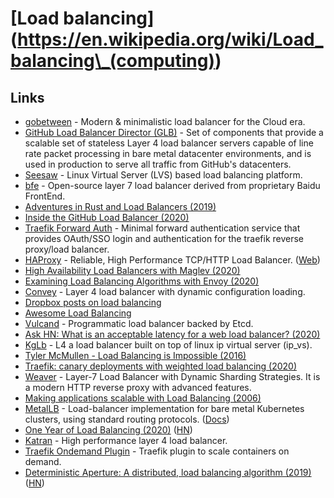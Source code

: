 # \[Load balancing]\(https://en.wikipedia.org/wiki/Load_balancing\_(computing))

## Links

* [gobetween](https://github.com/yyyar/gobetween) - Modern & minimalistic load balancer for the Сloud era.
* [GitHub Load Balancer Director (GLB)](https://github.com/github/glb-director) - Set of components that provide a scalable set of stateless Layer 4 load balancer servers capable of line rate packet processing in bare metal datacenter environments, and is used in production to serve all traffic from GitHub's datacenters.
* [Seesaw](https://github.com/google/seesaw) - Linux Virtual Server (LVS) based load balancing platform.
* [bfe](https://github.com/baidu/bfe) - Open-source layer 7 load balancer derived from proprietary Baidu FrontEnd.
* [Adventures in Rust and Load Balancers (2019)](https://medium.com/@bparli/adventures-in-rust-and-load-balancers-73a0bc61a192)
* [Inside the GitHub Load Balancer (2020)](https://www.haproxy.com/user-spotlight-series/inside-the-github-load-balancer/)
* [Traefik Forward Auth](https://github.com/thomseddon/traefik-forward-auth) - Minimal forward authentication service that provides OAuth/SSO login and authentication for the traefik reverse proxy/load balancer.
* [HAProxy](https://github.com/haproxy/haproxy) - Reliable, High Performance TCP/HTTP Load Balancer. ([Web](http://www.haproxy.org))
* [High Availability Load Balancers with Maglev (2020)](https://blog.cloudflare.com/high-availability-load-balancers-with-maglev/)
* [Examining Load Balancing Algorithms with Envoy (2020)](https://blog.envoyproxy.io/examining-load-balancing-algorithms-with-envoy-1be643ea121c)
* [Convey](https://github.com/bparli/convey) - Layer 4 load balancer with dynamic configuration loading.
* [Dropbox posts on load balancing](https://twitter.com/copyconstruct/status/1293796261414371330)
* [Awesome Load Balancing](https://github.com/cristaloleg/awesome-load-balancing)
* [Vulcand](https://github.com/vulcand/vulcand) - Programmatic load balancer backed by Etcd.
* [Ask HN: What is an acceptable latency for a web load balancer? (2020)](https://news.ycombinator.com/item?id=24661903)
* [KgLb](https://github.com/dropbox/kglb) - L4 a load balancer built on top of linux ip virtual server (ip_vs).
* [Tyler McMullen - Load Balancing is Impossible (2016)](https://www.youtube.com/watch?v=kpvbOzHUakA)
* [Traefik: canary deployments with weighted load balancing (2020)](https://iximiuz.com/en/posts/traefik-canary-deployments-with-weighted-load-balancing/)
* [Weaver](https://github.com/gojek/weaver) - Layer-7 Load Balancer with Dynamic Sharding Strategies. It is a modern HTTP reverse proxy with advanced features.
* [Making applications scalable with Load Balancing (2006)](https://wtarreau.blogspot.com/2006/11/making-applications-scalable-with-load.html)
* [MetalLB](https://github.com/metallb/metallb) - Load-balancer implementation for bare metal Kubernetes clusters, using standard routing protocols. ([Docs](https://www.metallb.org))
* [One Year of Load Balancing (2020)](https://www.algolia.com/blog/one-year-load-balancing/) ([HN](https://news.ycombinator.com/item?id=25289751))
* [Katran](https://github.com/facebookincubator/katran) - High performance layer 4 load balancer.
* [Traefik Ondemand Plugin](https://github.com/acouvreur/traefik-ondemand-plugin) - Traefik plugin to scale containers on demand.
* [Deterministic Aperture: A distributed, load balancing algorithm (2019)](https://blog.twitter.com/engineering/en_us/topics/infrastructure/2019/daperture-load-balancer.html) ([HN](https://news.ycombinator.com/item?id=25596645))

